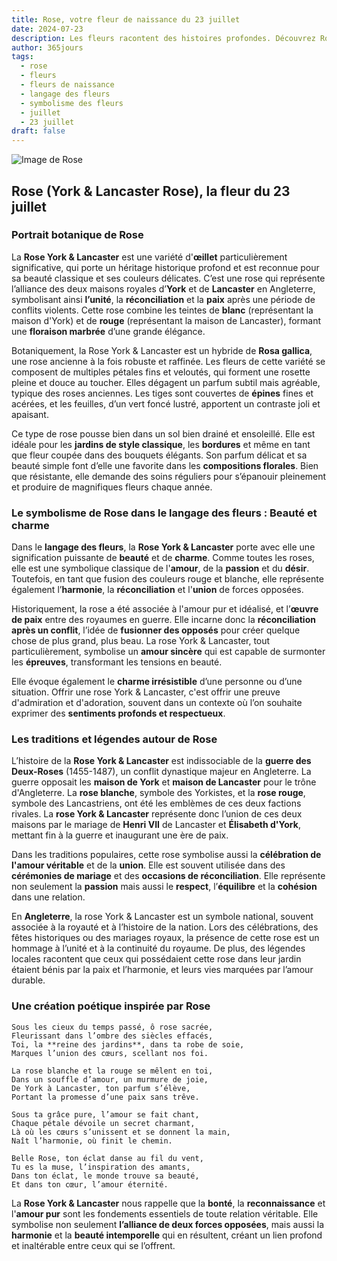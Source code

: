 ```yaml
---
title: Rose, votre fleur de naissance du 23 juillet
date: 2024-07-23
description: Les fleurs racontent des histoires profondes. Découvrez Rose, votre fleur de naissance du 23 juillet, ses symboles et récits fascinants. Plongez dans sa signification et son langage unique dans l'art floral.
author: 365jours
tags:
  - rose
  - fleurs
  - fleurs de naissance
  - langage des fleurs
  - symbolisme des fleurs
  - juillet
  - 23 juillet
draft: false
---
```


![Image de Rose](https://cdn.pixabay.com/photo/2014/03/30/13/01/rose-301406_640.jpg#center)


## Rose (York & Lancaster Rose), la fleur du 23 juillet

### Portrait botanique de Rose

La **Rose York & Lancaster** est une variété d'**œillet** particulièrement significative, qui porte un héritage historique profond et est reconnue pour sa beauté classique et ses couleurs délicates. C’est une rose qui représente l’alliance des deux maisons royales d’**York** et de **Lancaster** en Angleterre, symbolisant ainsi **l’unité**, la **réconciliation** et la **paix** après une période de conflits violents. Cette rose combine les teintes de **blanc** (représentant la maison d'York) et de **rouge** (représentant la maison de Lancaster), formant une **floraison marbrée** d’une grande élégance.

Botaniquement, la Rose York & Lancaster est un hybride de **Rosa gallica**, une rose ancienne à la fois robuste et raffinée. Les fleurs de cette variété se composent de multiples pétales fins et veloutés, qui forment une rosette pleine et douce au toucher. Elles dégagent un parfum subtil mais agréable, typique des roses anciennes. Les tiges sont couvertes de **épines** fines et acérées, et les feuilles, d’un vert foncé lustré, apportent un contraste joli et apaisant.

Ce type de rose pousse bien dans un sol bien drainé et ensoleillé. Elle est idéale pour les **jardins de style classique**, les **bordures** et même en tant que fleur coupée dans des bouquets élégants. Son parfum délicat et sa beauté simple font d’elle une favorite dans les **compositions florales**. Bien que résistante, elle demande des soins réguliers pour s’épanouir pleinement et produire de magnifiques fleurs chaque année.

### Le symbolisme de Rose dans le langage des fleurs : Beauté et charme

Dans le **langage des fleurs**, la **Rose York & Lancaster** porte avec elle une signification puissante de **beauté** et de **charme**. Comme toutes les roses, elle est une symbolique classique de l'**amour**, de la **passion** et du **désir**. Toutefois, en tant que fusion des couleurs rouge et blanche, elle représente également l’**harmonie**, la **réconciliation** et l'**union** de forces opposées.

Historiquement, la rose a été associée à l'amour pur et idéalisé, et l’**œuvre de paix** entre des royaumes en guerre. Elle incarne donc la **réconciliation après un conflit**, l’idée de **fusionner des opposés** pour créer quelque chose de plus grand, plus beau. La rose York & Lancaster, tout particulièrement, symbolise un **amour sincère** qui est capable de surmonter les **épreuves**, transformant les tensions en beauté.

Elle évoque également le **charme irrésistible** d’une personne ou d’une situation. Offrir une rose York & Lancaster, c'est offrir une preuve d'admiration et d'adoration, souvent dans un contexte où l’on souhaite exprimer des **sentiments profonds et respectueux**.

### Les traditions et légendes autour de Rose

L’histoire de la **Rose York & Lancaster** est indissociable de la **guerre des Deux-Roses** (1455-1487), un conflit dynastique majeur en Angleterre. La guerre opposait les **maison de York** et **maison de Lancaster** pour le trône d'Angleterre. La **rose blanche**, symbole des Yorkistes, et la **rose rouge**, symbole des Lancastriens, ont été les emblèmes de ces deux factions rivales. La **rose York & Lancaster** représente donc l’union de ces deux maisons par le mariage de **Henri VII** de Lancaster et **Élisabeth d'York**, mettant fin à la guerre et inaugurant une ère de paix.

Dans les traditions populaires, cette rose symbolise aussi la **célébration de l'amour véritable** et de la **union**. Elle est souvent utilisée dans des **cérémonies de mariage** et des **occasions de réconciliation**. Elle représente non seulement la **passion** mais aussi le **respect**, l’**équilibre** et la **cohésion** dans une relation.

En **Angleterre**, la rose York & Lancaster est un symbole national, souvent associée à la royauté et à l’histoire de la nation. Lors des célébrations, des fêtes historiques ou des mariages royaux, la présence de cette rose est un hommage à l’unité et à la continuité du royaume. De plus, des légendes locales racontent que ceux qui possédaient cette rose dans leur jardin étaient bénis par la paix et l’harmonie, et leurs vies marquées par l’amour durable.

### Une création poétique inspirée par Rose

```
Sous les cieux du temps passé, ô rose sacrée,
Fleurissant dans l’ombre des siècles effacés,
Toi, la **reine des jardins**, dans ta robe de soie,
Marques l’union des cœurs, scellant nos foi.

La rose blanche et la rouge se mêlent en toi,
Dans un souffle d’amour, un murmure de joie,
De York à Lancaster, ton parfum s’élève,
Portant la promesse d’une paix sans trêve.

Sous ta grâce pure, l’amour se fait chant,
Chaque pétale dévoile un secret charmant,
Là où les cœurs s’unissent et se donnent la main,
Naît l’harmonie, où finit le chemin.

Belle Rose, ton éclat danse au fil du vent,
Tu es la muse, l’inspiration des amants,
Dans ton éclat, le monde trouve sa beauté,
Et dans ton cœur, l’amour éternité.
```

La **Rose York & Lancaster** nous rappelle que la **bonté**, la **reconnaissance** et l'**amour pur** sont les fondements essentiels de toute relation véritable. Elle symbolise non seulement **l’alliance de deux forces opposées**, mais aussi la **harmonie** et la **beauté intemporelle** qui en résultent, créant un lien profond et inaltérable entre ceux qui se l’offrent.